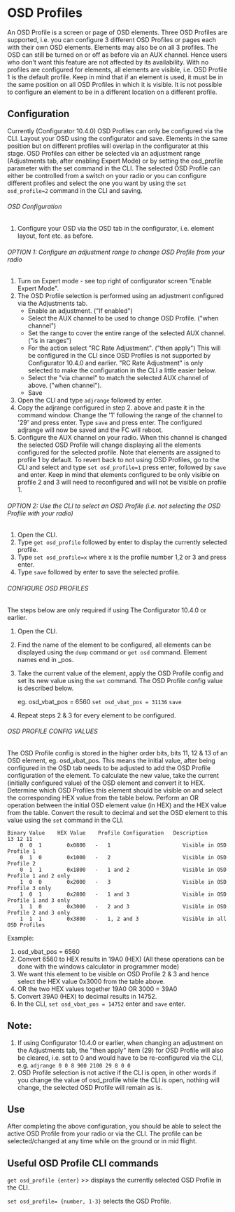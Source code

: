 # OSD Profiles

An OSD Profile is a screen or page of OSD elements. Three OSD Profiles are supported, i.e. you can configure 3 different OSD Profiles or pages each with their own OSD elements. Elements may also be on all 3 profiles. The OSD can still be turned on or off as before via an AUX channel. Hence users who don't want this feature are not affected by its availability. With no profiles are configured for elements, all elements are visible, i.e. OSD Profile 1 is the default profile. Keep in mind that if an element is used, it must be in the same position on all OSD Profiles in which it is visible. It is not possible to configure an element to be in a different location on a different profile.

## Configuration

Currently (Configurator 10.4.0) OSD Profiles can only be configured via the CLI. Layout your OSD using the configurator and save. Elements in the same position but on different profiles will overlap in the configurator at this stage. OSD Profiles can either be selected via an adjustment range (Adjustments tab, after enabling Expert Mode) or by setting the osd_profile parameter with the set command in the CLI. The selected OSD Profile can either be controlled from a switch on your radio or you can configure different profiles and select the one you want by using the `set osd_profile=2` command in the CLI and saving.

###### OSD Configuration

1. Configure your OSD via the OSD tab in the configurator, i.e. element layout, font etc. as before.

###### OPTION 1: Configure an adjustment range to change OSD Profile from your radio

1. Turn on Expert mode - see top right of configurator screen "Enable Expert Mode".
2. The OSD Profile selection is performed using an adjustment configured via the Adjustments tab.
   - Enable an adjustment. ("If enabled")
   - Select the AUX channel to be used to change OSD Profile. ("when channel")
   - Set the range to cover the entire range of the selected AUX channel. ("is in ranges")
   - For the action select "RC Rate Adjustment". ("then apply") This will be configured in the CLI since OSD Profiles is not supported by Configurator 10.4.0 and earlier. "RC Rate Adjustment" is only selected to make the configuration in the CLI a little easier below.
   - Select the "via channel" to match the selected AUX channel of above. ("when channel").
   - Save
3. Open the CLI and type `adjrange` followed by enter.
4. Copy the adjrange configured in step 2. above and paste it in the command window. Change the '1' following the range of the channel to '29' and press enter. Type `save` and press enter. The configured adjrange will now be saved and the FC will reboot.
5. Configure the AUX channel on your radio. When this channel is changed the selected OSD Profile will change displaying all the elements configured for the selected profile. Note that elements are assigned to profile 1 by default. To revert back to not using OSD Profiles, go to the CLI and select and type `set osd_profile=1` press enter, followed by `save` and enter. Keep in mind that elements configured to be only visible on profile 2 and 3 will need to reconfigured and will not be visible on profile 1.

###### OPTION 2: Use the CLI to select an OSD Profile (i.e. not selecting the OSD Profile with your radio)

1. Open the CLI.
2. Type `get osd_profile` followed by enter to display the currently selected profile.
3. Type `set osd_profile=x` where x is the profile number 1,2 or 3 and press enter.
4. Type `save` followed by enter to save the selected profile.

###### CONFIGURE OSD PROFILES

The steps below are only required if using The Configurator 10.4.0 or earlier.

1. Open the CLI.
2. Find the name of the element to be configured, all elements can be displayed using the `dump` command or `get osd` command. Element names end in \_pos.
3. Take the current value of the element, apply the OSD Profile config and set its new value using the `set` command. The OSD Profile config value is described below.

   eg. osd_vbat_pos = 6560
   `set osd_vbat_pos = 31136`
   `save`

4. Repeat steps 2 & 3 for every element to be configured.

###### OSD PROFILE CONFIG VALUES

The OSD Profile config is stored in the higher order bits, bits 11, 12 & 13 of an OSD element, eg. osd_vbat_pos. This means the initial value, after being configured in the OSD tab needs to be adjusted to add the OSD Profile configuration of the element. To calculate the new value, take the current (initially configured value) of the OSD element and convert it to HEX. Determine which OSD Profiles this element should be visible on and select the corresponding HEX value from the table below. Perform an OR operation between the initial OSD element value (in HEX) and the HEX value from the table. Convert the result to decimal and set the OSD element to this value using the `set` command in the CLI.
```
Binary Value    HEX Value    Profile Configuration   Description
13 12 11
	0  0  1        0x0800   -   1                       Visible in OSD Profile 1
	0  1  0        0x1000   -   2                       Visible in OSD Profile 2
	0  1  1        0x1800   -   1 and 2                 Visible in OSD Profile 1 and 2 only
	1  0  0        0x2000   -   3                       Visible in OSD Profile 3 only
	1  0  1        0x2800   -   1 and 3                 Visible in OSD Profile 1 and 3 only
	1  1  0        0x3000   -   2 and 3                 Visible in OSD Profile 2 and 3 only
	1  1  1        0x3800   -   1, 2 and 3              Visible in all OSD Profiles
```
Example:

1. osd_vbat_pos = 6560
2. Convert 6560 to HEX results in 19A0 (HEX) (All these operations can be done with the windows calculator in programmer mode)
3. We want this element to be visible on OSD Profile 2 & 3 and hence select the HEX value 0x3000 from the table above.
4. OR the two HEX values together 19A0 OR 3000 = 39A0
5. Convert 39A0 (HEX) to decimal results in 14752.
6. In the CLI, `set osd_vbat_pos = 14752` enter and `save` enter.

## Note:

1. If using Configurator 10.4.0 or earlier, when changing an adjustment on the Adjustments tab, the "then apply" item (29) for OSD Profile will also be cleared, i.e. set to 0 and would have to be re-configured via the CLI, e.g. `adjrange 0 0 8 900 2100 29 8 0 0`
2. OSD Profile selection is not active if the CLI is open, in other words if you change the value of osd_profile while the CLI is open, nothing will change, the selected OSD Profile will remain as is.

## Use

After completing the above configuration, you should be able to select the active OSD Profile from your radio or via the CLI. The profile can be selected/changed at any time while on the ground or in mid flight.

## Useful OSD Profile CLI commands

`get osd_profile {enter}` >> displays the currently selected OSD Profile in the CLI.

`set osd_profile= {number, 1-3}` selects the OSD Profile.
